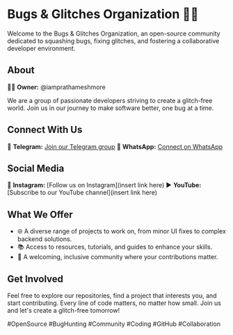 # Bugs & Glitches Organization 🐞✨

Welcome to the Bugs & Glitches Organization, an open-source community dedicated to squashing bugs, fixing glitches, and fostering a collaborative developer environment.

## About
👨‍💻 **Owner:** @iamprathameshmore

We are a group of passionate developers striving to create a glitch-free world. Join us in our journey to make software better, one bug at a time.

## Connect With Us
📱 **Telegram:** [Join our Telegram group](https://t.me/BugsandGlitches)
📲 **WhatsApp:** [Connect on WhatsApp](https://whatsapp.com/channel/0029VaDrEAuBadmUrDFSp12I )

## Social Media
📸 **Instagram:** [Follow us on Instagram](insert link here)
▶️ **YouTube:** [Subscribe to our YouTube channel](insert link here)

## What We Offer
- 🌐 A diverse range of projects to work on, from minor UI fixes to complex backend solutions.
- 📚 Access to resources, tutorials, and guides to enhance your skills.
- 🤝 A welcoming, inclusive community where your contributions matter.

## Get Involved
Feel free to explore our repositories, find a project that interests you, and start contributing. Every line of code matters, no matter how small. Join us and let's create a glitch-free tomorrow!

#OpenSource #BugHunting #Community #Coding #GitHub #Collaboration

